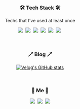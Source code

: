 <br>

<h3 align="center">🛠 Tech Stack 🛠</h3>
<p align="center"> Techs that I've used at least once </p>

<p align="center">
  <img src="https://img.shields.io/badge/Python-3766AB?style=flat-square&logo=Python&logoColor=white"/></a>&nbsp 
  <img src="https://img.shields.io/badge/JavaScript-ffb13b?style=flat-square&logo=javascript&logoColor=white"/></a>&nbsp 
  <img src="https://img.shields.io/badge/HTML-E34F26?style=flat-square&logo=HTML5&logoColor=white"/></a>&nbsp 
  <img src="https://img.shields.io/badge/CSS-1572B6?style=flat-square&logo=css3&logoColor=white"/></a>&nbsp 
  <img src="https://img.shields.io/badge/React-61DAFB?style=flat-square&logo=React&logoColor=black"/></a>&nbsp 
  <img src="https://img.shields.io/badge/TypeScript-3178C6?style=flat-square&logo=TypeScript&logoColor=white"/></a>&nbsp 
</p>

<br>

<h3 align="center">🪄 Blog 🪄</h3>

<div align="center" style="text-align:center">

  [![Velog's GitHub stats](https://velog-readme-stats.vercel.app/api?name=ladiolus)](https://velog.io/@ladiolus)
  
</div>
  
<br>

<h3 align="center"> 🧸 Me 🧸 </h3>

<p align="center">
  <a href="https://velog.io/@ladiolus"><img src="https://img.shields.io/badge/Tech%20Blog-11B48A?style=flat-square&logo=iCloud&logoColor=white&link=https://afk0323.tistory.com/"/></a>&nbsp
  <a href="https://www.instagram.com/la.diolus/"><img src="https://img.shields.io/badge/Instagram-E4405F?style=flat-square&logo=Instagram&logoColor=white&link=https://www.instagram.com/ladiolus/"/></a>&nbsp
  <a href="mailto:jwv0323@naver.com"><img src="https://img.shields.io/badge/Gmail-d14836?style=flat-square&logo=Gmail&logoColor=white&link=jwv0323@naver.com"/></a>
</p>

<br>

